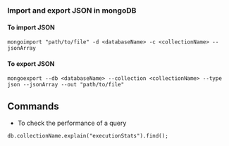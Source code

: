 ### Import and export JSON in mongoDB

#### To import JSON

```
mongoimport "path/to/file" -d <databaseName> -c <collectionName> --jsonArray
```

#### To export JSON

```
mongoexport --db <databaseName> --collection <collectionName> --type json --jsonArray --out "path/to/file"
```

## Commands

- To check the performance of a query

```
db.collectionName.explain("executionStats").find();
```
